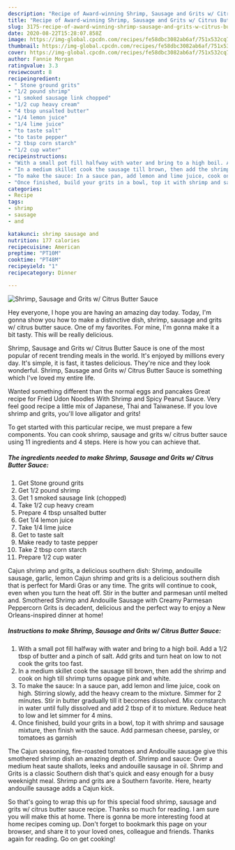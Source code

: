 ```yaml
---
description: "Recipe of Award-winning Shrimp, Sausage and Grits w/ Citrus Butter Sauce"
title: "Recipe of Award-winning Shrimp, Sausage and Grits w/ Citrus Butter Sauce"
slug: 3175-recipe-of-award-winning-shrimp-sausage-and-grits-w-citrus-butter-sauce
date: 2020-08-22T15:28:07.858Z
image: https://img-global.cpcdn.com/recipes/fe58dbc3082ab6af/751x532cq70/shrimp-sausage-and-grits-w-citrus-butter-sauce-recipe-main-photo.jpg
thumbnail: https://img-global.cpcdn.com/recipes/fe58dbc3082ab6af/751x532cq70/shrimp-sausage-and-grits-w-citrus-butter-sauce-recipe-main-photo.jpg
cover: https://img-global.cpcdn.com/recipes/fe58dbc3082ab6af/751x532cq70/shrimp-sausage-and-grits-w-citrus-butter-sauce-recipe-main-photo.jpg
author: Fannie Morgan
ratingvalue: 3.3
reviewcount: 8
recipeingredient:
- " Stone ground grits"
- "1/2 pound shrimp"
- "1 smoked sausage link chopped"
- "1/2 cup heavy cream"
- "4 tbsp unsalted butter"
- "1/4 lemon juice"
- "1/4 lime juice"
- "to taste salt"
- "to taste pepper"
- "2 tbsp corn starch"
- "1/2 cup water"
recipeinstructions:
- "With a small pot fill halfway with water and bring to a high boil. Add a 1/2 tbsp of butter and a pinch of salt. Add grits and turn heat on low to not cook the grits too fast."
- "In a medium skillet cook the sausage till brown, then add the shrimp and cook on high till shrimp turns opague pink and white."
- "To make the sauce: In a sauce pan, add lemon and lime juice, cook on high. Stirring slowly, add the heavy cream to the mixture. Simmer for 2 minutes. Stir in butter gradually till it becomes dissolved. Mix cornstarch in water until fully dissolved and add 2 tbsp of it to mixture. Reduce heat to low and let simmer for 4 mins."
- "Once finished, build your grits in a bowl, top it with shrimp and sausage mixture, then finish with the sauce. Add parmesan cheese, parsley, or tomatoes as garnish"
categories:
- Recipe
tags:
- shrimp
- sausage
- and

katakunci: shrimp sausage and 
nutrition: 177 calories
recipecuisine: American
preptime: "PT10M"
cooktime: "PT48M"
recipeyield: "1"
recipecategory: Dinner

---
```



![Shrimp, Sausage and Grits w/ Citrus Butter Sauce](https://img-global.cpcdn.com/recipes/fe58dbc3082ab6af/751x532cq70/shrimp-sausage-and-grits-w-citrus-butter-sauce-recipe-main-photo.jpg)

Hey everyone, I hope you are having an amazing day today. Today, I'm gonna show you how to make a distinctive dish, shrimp, sausage and grits w/ citrus butter sauce. One of my favorites. For mine, I'm gonna make it a bit tasty. This will be really delicious.

Shrimp, Sausage and Grits w/ Citrus Butter Sauce is one of the most popular of recent trending meals in the world. It's enjoyed by millions every day. It's simple, it is fast, it tastes delicious. They're nice and they look wonderful. Shrimp, Sausage and Grits w/ Citrus Butter Sauce is something which I've loved my entire life.

Wanted something different than the normal eggs and pancakes Great recipe for Fried Udon Noodles With Shrimp and Spicy Peanut Sauce. Very feel good recipe a little mix of Japanese, Thai and Taiwanese. If you love shrimp and grits, you&#39;ll love alligator and grits!


To get started with this particular recipe, we must prepare a few components. You can cook shrimp, sausage and grits w/ citrus butter sauce using 11 ingredients and 4 steps. Here is how you can achieve that.

<!--inarticleads1-->

##### The ingredients needed to make Shrimp, Sausage and Grits w/ Citrus Butter Sauce:

1. Get  Stone ground grits
1. Get 1/2 pound shrimp
1. Get 1 smoked sausage link (chopped)
1. Take 1/2 cup heavy cream
1. Prepare 4 tbsp unsalted butter
1. Get 1/4 lemon juice
1. Take 1/4 lime juice
1. Get to taste salt
1. Make ready to taste pepper
1. Take 2 tbsp corn starch
1. Prepare 1/2 cup water


Cajun shrimp and grits, a delicious southern dish: Shrimp, andouille sausage, garlic, lemon Cajun shrimp and grits is a delicious southern dish that is perfect for Mardi Gras or any time. The grits will continue to cook, even when you turn the heat off. Stir in the butter and parmesan until melted and. Smothered Shrimp and Andouille Sausage with Creamy Parmesan Peppercorn Grits is decadent, delicious and the perfect way to enjoy a New Orleans-inspired dinner at home! 

<!--inarticleads2-->

##### Instructions to make Shrimp, Sausage and Grits w/ Citrus Butter Sauce:

1. With a small pot fill halfway with water and bring to a high boil. Add a 1/2 tbsp of butter and a pinch of salt. Add grits and turn heat on low to not cook the grits too fast.
1. In a medium skillet cook the sausage till brown, then add the shrimp and cook on high till shrimp turns opague pink and white.
1. To make the sauce: In a sauce pan, add lemon and lime juice, cook on high. Stirring slowly, add the heavy cream to the mixture. Simmer for 2 minutes. Stir in butter gradually till it becomes dissolved. Mix cornstarch in water until fully dissolved and add 2 tbsp of it to mixture. Reduce heat to low and let simmer for 4 mins.
1. Once finished, build your grits in a bowl, top it with shrimp and sausage mixture, then finish with the sauce. Add parmesan cheese, parsley, or tomatoes as garnish


The Cajun seasoning, fire-roasted tomatoes and Andouille sausage give this smothered shrimp dish an amazing depth of. Shrimp and sauce: Over a medium heat saute shallots, leeks and andouille sausage in oil. Shrimp and Grits is a classic Southern dish that&#39;s quick and easy enough for a busy weeknight meal. Shrimp and grits are a Southern favorite. Here, hearty andouille sausage adds a Cajun kick. 

So that's going to wrap this up for this special food shrimp, sausage and grits w/ citrus butter sauce recipe. Thanks so much for reading. I am sure you will make this at home. There is gonna be more interesting food at home recipes coming up. Don't forget to bookmark this page on your browser, and share it to your loved ones, colleague and friends. Thanks again for reading. Go on get cooking!
